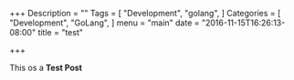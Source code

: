 +++
Description = ""
Tags = [
  "Development",
  "golang",
]
Categories = [
  "Development",
  "GoLang",
]
menu = "main"
date = "2016-11-15T16:26:13-08:00"
title = "test"

+++

This os a **Test Post** 
